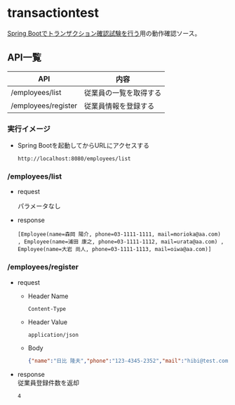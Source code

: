 # transactiontest

[Spring Bootでトランザクション確認試験を行う](https://qiita.com/shimi58/items/60ea681c74188c4ea8bc)用の動作確認ソース。


## API一覧

|         API         |          内容          |
| ------------------- | ---------------------- |
| /employees/list     | 従業員の一覧を取得する |
| /employees/register | 従業員情報を登録する   |


### 実行イメージ

- Spring Bootを起動してからURLにアクセスする

    ~~~url
    http://localhost:8080/employees/list
    ~~~

### /employees/list 


- request

    パラメータなし

- response

    ~~~text
    [Employee(name=森岡 陽介, phone=03-1111-1111, mail=morioka@aa.com)  , Employee(name=浦田 康之, phone=03-1111-1112, mail=urata@aa.com) , Employee(name=大岩 尚人, phone=03-1111-1113, mail=oiwa@aa.com)]
    ~~~


### /employees/register


- request
    - Header Name

        ~~~text
        Content-Type
        ~~~
    - Header Value

        ~~~text
        application/json
        ~~~
    - Body

        ~~~json
        {"name":"日比 隆夫","phone":"123-4345-2352","mail":"hibi@test.com"}
        ~~~


- response  
    従業員登録件数を返却

    ~~~text
    4
    ~~~


